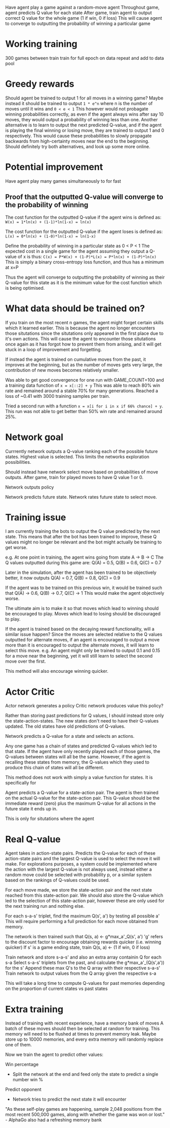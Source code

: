 
Have agent play a game against a random-move agent
Throughout game, agent predicts Q value for each state
After game, train agent to output correct Q value for the whole game (1 if win, 0 if loss)
This will cause agent to converge to outputting the probability of winning a particular game


# Working training
300 games between train
train for full epoch on data
repeat and add to data pool


# Greedy rewards
Should agent be trained to output 1 for all moves in a winning game?
Maybe instead it should be trained to output `1 * e^n` where n is the number of moves until it wins and `0 < e < 1`
This however would not probagate winning probabilities correctly, as even if the agent always wins after say 10 moves, they would output a probability of winning less than one.
Another alternative is to learn to output the next predicted Q-value, and if the agent is playing the final winning or losing move, they are trained to output 1 and 0 respectively. This would cause these probabilities to slowly propagate backwards from high-certainty moves near the end to the beginning.
Should definitely try both alternatives, and look up some more online.


# Potential improvement
Have agent play many games simultaneously to for fast 



## Proof that the outputted Q-value will converge to the probability of winning

The cost function for the outputted Q-value if the agent wins is defined as:
    `W(x) = 1*ln(x) + (1-1)*ln(1-x) = ln(x)`

The cost function for the outputted Q-value if the agent loses is defined as:
    `L(x) = 0*ln(x) + (1-0)*ln(1-x) = ln(1-x)`

Define the probability of winning in a particular state as 0 < P < 1
The expected cost in a single game for the agent assuming they output a Q-value of x is thus:
    `C(x) = P*W(x) + (1-P)*L(x) = P*ln(x) + (1-P)*ln(x)`
This is simply a binary cross-entropy loss function, and thus has a minimum at x=P

Thus the agent will converge to outputting the probability of winning as their Q-value for this state
as it is the minimum value for the cost function which is being optimised.




# What data should be trained on?
If you train on the most recent n games, the agent might forget certain skills which it learned earlier.
This is because the agent no longer encounters those situtations since the situtations only appeared in the first place due to it's own actions.
This will cause the agent to encounter those situtations once again as it has forgot how to prevent them from arising, and it will get stuck in a loop of improvement and forgetting.

If instead the agent is trained on cumulative moves from the past, it improves at the beginning, but as the number of moves gets very large, the contribution of new moves becomes relatively smaller.



Was able to get good convergence for one run with GAME_COUNT=100 and a training data function of `x = x[::2] + y`
This was able to reach 80% win rate and remained around a stable 70% for many generations.
Reached a loss of ~0.41 with 3000 training samples per train.

Tried a second run with a function `x = x[i for i in x if 66% chance] + y`.
This run was not able to get better than 50% win rate and remained around 25%.



# Network goal

Currrently network outputs a Q-value ranking each of the possible future states.
Highest value is selected.
This limits the networks exploration possibilities.

Should instead have network select move based on probabilities of move outputs.
After game, train for played moves to have Q value 1 or 0.


Network outputs policy 


Network predicts future state.
Network rates future state to select move.




# Training issue
I am currently training the bots to output the Q value predicted by the next state.
This means that after the bot has been trained to improve, these Q values might no longer be relevant and
the bot might actually be training to get worse.

e.g. At one point in training, the agent wins going from state A -> B -> C
The Q values outputted during this game are:
Q(A) = 0.5, Q(B) = 0.6, Q(C) = 0.7

Later in the simulation, after the agent has been trained to be objectively better, it now outputs
Q(A) = 0.7, Q(B) = 0.8, Q(C) = 0.9

If the agent was to be trained on this previous win, it would be trained such that
Q(A) -> 0.6, Q(B) -> 0.7, Q(C) -> 1
This would make the agent objectively worse.



The ultimate aim is to make it so that moves which lead to winning should be encouraged to play.
Moves which lead to losing should be discouraged to play.

If the agent is trained based on the decaying reward functionality, will a similar issue happen?
Since the moves are selected relative to the Q values outputted for alternate moves, if an agent is
encouraged to output a move more than it is encouraged to output the alternate moves, it will learn
to select this move.
e.g. An agent might only be trained to output 0.1 and 0.15 for a move near the beginning, 
yet it will still learn to select the second move over the first.

This method will also encourage winning quicker.



# Actor Critic
Actor network generates a policy
Critic network produces value this policy?



Rather than storing past predictions for Q values, I should instead store only the state-action-states.
The new states don't need to have their Q-values updated.
The old states have old predictions of Q-values.

Network predicts a Q-value for a state and selects an actions.

Any one game has a chain of states and predicted Q-values which led to that state.
If the agent have only recently played each of those games, the Q-values between states will all be the same.
However, if the agent is recalling these states from memory, the Q-values which they used to produce this chain of states will all be different.

This method does not work with simply a value function for states.
It is specifically for 

Agent predicts a Q-value for a state-action pair.
The agent is then trained on the actual Q-value for the state-action pair.
This Q-value should be the immediate reward (zero) plus the maximum Q-value for all actions in the future state it ends up in.

This is only for situtations where the agent 



# Real Q-value

Agent takes in action-state pairs.
Predicts the Q-value for each of these action-state pairs and the largest Q-value is used to select the move it will make.
For explorations purposes, a system could be implemented where the action with the largest Q-value is not always used, instead either a random move could be selected with probability p, or a similar system based on the rankings of Q-values could be used.


For each move made, we store the state-action pair and the next state reached from this state-action pair.
We should also store the Q-value which led to the selection of this state-action pair, however these are only used for the next training run and nothing else.

For each s-a-s' triplet, find the maximum Q(s', a') by testing all possible a'
This will require performing a full prediction for each move obtained from memory.

The network is then trained such that Q(s, a) <- g*max_a'_Q(s', a')
'g' refers to the discount factor to encourage obtaining rewards quicker (i.e. winning quicker)
If s' is a game ending state, train Q(s, a) <- (1 if win, 0 if loss) 


Train network and store s-a-s' and also an extra array containin Q for each s-a
Select s-a-s' triplets from the past, and calculate the g*max_a'_(Q(s',a')) for the s'
Append these max Q's to the Q array with their respective s-a-s'
Train network to output values from the Q array given the respective s-a


This will take a long time to compute Q-values for past memories depending on the proportion of current states vs past states


# Extra training

Instead of training with recent experience, have a memory bank of moves
A batch of these moves should then be selected at random for training.
This memory will need to be flushed at times to prevent memory leak.
Maybe store up to 10000 memories, and every extra memory will randomly replace one of them.


Now we train the agent to predict other values:

Win percentage
 - Split the network at the end and feed only the state to predict a single number win %

Predict opponent
 - Network tries to predict the next state it will encounter


"As these self-play games are happening, sample 2,048 positions from the most recent 500,000 games, along with whether the game was won or lost." - AlphaGo also had a refreshing memory bank